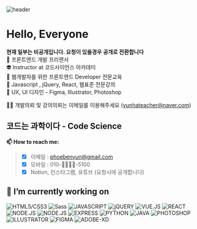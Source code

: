  ![header](https://capsule-render.vercel.app/api?type=waving&color=gradient&height=300&section=header&text=codescience&fontSize=80&animation=fadeIn)
 

 # Hello, Everyone  

**현재 일부는 비공개입니다. 요청이 있을경우 공개로 전환합니다**    
🤖 프론트엔드 개발 프리랜서 <br>
👽 Instructor at 코드사이언스 아카데미  
👾 웹개발자를 위한 프론트엔드 Developer 전문교육   
:cactus: Javascript , jQuery, React, 웹표준 전문강의    
👻 UX, UI 디자인 - Figma, Illustrator, Photoshop   

👩‍💼 개발의뢰 및 강의의뢰는 이메일를 이용해주세요 (yunhateacher@naver.com)    

 ## 코드는 과학이다 - Code Science 

 **📫 How to reach me:**
> - [x] 이메일 : phoebenyun@gmail.com
> - [X] 모바일 : 010-👻👻👻👻-5100
> - [X] Notion, 인스타그램, 유튜브 (요청시에 공개합니다)  

**🔭 I’m currently working on**
---


![HTML5/CSS3](https://img.shields.io/badge/HTML-CSS-orange)
![Sass](https://img.shields.io/badge/Sass-pink)
![JAVASCRIPT](https://img.shields.io/badge/JAVASCRIPT-green)
![jQUERY](https://img.shields.io/badge/JQUERY-gold)
![VUE.JS](https://img.shields.io/badge/VUE.JS-yellowgreen)
![REACT](https://img.shields.io/badge/REACT-yellowgreen)
![NODE.JS](https://img.shields.io/badge/NODE.JS-orange)
![NODE.JS](https://img.shields.io/badge/MySql-skyblue)
![EXPRESS](https://img.shields.io/badge/EXPRESS-red)
![PYTHON](https://img.shields.io/badge/PYTHON-yellow)
![JAVA](https://img.shields.io/badge/JAVA-black)
![PHOTOSHOP](https://img.shields.io/badge/PHOTOSHOP-deeppink)
![ILLUSTRATOR](https://img.shields.io/badge/ILLUSTRATOR-brown)
![FIGMA](https://img.shields.io/badge/FIGMA-magenta)
![ADOBE-XD](https://img.shields.io/badge/ADOBEXD-purple)

<!--
**PhoebeYoon/PhoebeYoon** is a ✨ _special_ ✨ repository because its `README.md` (this file) appears on your GitHub profile.

Here are some ideas to get you started:


- 🌱 I’m currently learning ...
- 👯 I’m looking to collaborate on ...
- 🤔 I’m looking for help with ...
- 💬 Ask me about ...
- 📫 How to reach me: ...
- 😄 Pronouns: ...
- ⚡ Fun fact: ...
-->
